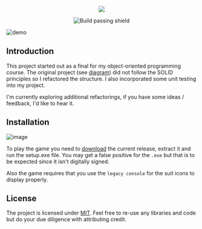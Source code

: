 <div align="center">
  <p><img src="https://user-images.githubusercontent.com/28933557/98495427-f5d3cc80-21f3-11eb-9268-74e36c61e68f.png"></p>
  <p><img src="https://img.shields.io/badge/build-passing-green.svg" alt="Build passing shield" /></p>
</div>

![demo](https://github.com/asathkumara/CSharp-Poker-Game/blob/master/CSharp-Poker-Game-Demo.gif)

## Introduction
This project started out as a final for my object-oriented programming course. The original project (see [diagram](https://user-images.githubusercontent.com/28933557/55295035-a42f5300-53bd-11e9-9e35-bb40800ca181.JPG)) did not follow the SOLID principles so I refactored the structure. I also incorporated some unit testing into my project. 

I'm currently exploring additional refactorings, if you have some ideas / feedback, I'd like to hear it.

## Installation 
![image](https://user-images.githubusercontent.com/28933557/78338318-683a4b00-7547-11ea-821e-b3f22c005716.png)

To play the game you need to [download](https://github.com/asathkumara/CSharp-Poker-Game/releases/download/v4.5/CSharp-Poker-Game-v4.5.zip) the current release, extract it and run the setup.exe file. You may get a false positive for the `.exe` but that is to be expected since it isn't digitally signed.

Also the game requires that you use the `legacy console` for the suit icons to display properly. 

## License
The project is licensed under [MIT](https://github.com/asathkumara/CSharp-Poker-Game/blob/master/LICENSE). Feel free to re-use any libraries and code but do your due diligence with attributing credit.
